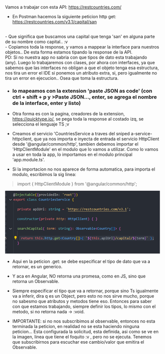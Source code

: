 Vamos a trabajar con esta API: https://restcountries.com/


- En Postman hacemos la siguiente peticion http get: https://restcountries.com/v3.1/capital/san 
<br>
- Que significa que buscamos una capital que tenga 'san' en alguna parte de su nombre como capital.. :v
<br>
- Copiamos toda la response, y vamos a mappear la interface para nuestros objetos.. De esta forma estamos tipando la response de la API.
  <br>
  PD: Si no nuestra app no sabria con que tipos de dato esta trabajando (any). Luego lo trabajaremos con clases, por ahora con interfaces, ya que sabemos que las interfaces no obligan a que el objeto tenga esa estructura, nos tira un error el IDE si ponemos un atributo extra, si, pero igualmente no tira un error en ejecucion.. Osea que toma la estructura.
 <br>

  - ### lo mapeamos con la extension 'paste JSON as code' (con ctrl + shift + p y >Paste JSON..., enter, se agrega el nombre de la interface, enter y listo) 
  - Otra forma es con la pagina, creadores de la extension, https://quicktype.io/, se pega toda la response al costado izq, se selecciona el lenguaje TS ;v 

- Creamos el servicio 'CountriesService a traves del sniped a-service-httpclient, que ya nos importa e inyecta de entrada el servicio HttpClient desde '@angular/common/http', tambien debemos importar el 'HttpClientModule' en el modulo que lo vamos a utilizar. Como lo vamos a usar en toda la app, lo importamos en el modulo principal 'app.module.ts'.


- Si la importacion no nos aparece de forma automatica, para importa el modulo, escribimos la sig linea:
> import { HttpClientModule } from '@angular/common/http';


![Alt text](image-1.png)
- Aqui en la peticion  .get: se debe especificar el tipo de dato que va a retornar, es un generico. 

- Y aca en Angular, NO retorna una promesa, como en JS, sino que retorna un Observable.

- Siempre especificar el tipo que va a retornar, porque sino Ts igualmente va a inferir, dira q es un Object, pero esto no nos sirve mucho, porque no sabesmo que atributos y metodos tiene eso. Entonces para saber con que estamos trabajando, siempre definir los tipos, lo mismo con el metodo, si no retorna nada -> :void.

- IMPORTANTE: si no nos subscribimos al observable, entonces no esta terminada la peticion, en realidad no se esta haciendo ninguna peticion... Esta configurada la solicitud, esta definida, asi como se ve en la imagen, linea que tiene el foquito :v , pero no se ejecuta. Tenemos que subscribirnos para escuchar ese cambio/valor que emitira el Observable.
